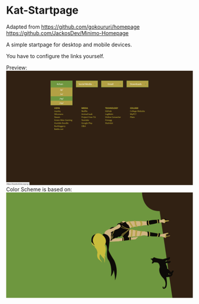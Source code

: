 Kat-Startpage
=============
Adapted from 
  https://github.com/gokoururi/homepage
  https://github.com/JackosDev/Minimo-Homepage
  
A simple startpage for desktop and mobile devices.

You have to configure the links yourself.

Preview: 
![Alt text](/preview.png)
Color Scheme is based on:
![Alt text](/gravityrush.png)
